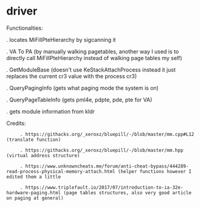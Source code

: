 # driver
Functionalties: 

   . locates MiFillPteHierarchy by sigcanning it    
  
   . VA To PA (by manually walking pagetables, another way I used is to directly call MiFillPteHierarchy instead of walking page tables my self) 
   
   . GetModuleBase (doesn't use KeStackAttachProcess instead it just replaces the current cr3 value with the process cr3) 
   
   . QueryPagingInfo (gets what paging mode the system is on)
   
   . QueryPageTableInfo (gets pml4e, pdpte, pde, pte for VA) 
   
   . gets module information from kldr 
   
Credits: 
         
         . https://githacks.org/_xeroxz/bluepill/-/blob/master/mm.cpp#L12 (translate function) 
         
         . https://githacks.org/_xeroxz/bluepill/-/blob/master/mm.hpp (virtual address structure) 
         
         . https://www.unknowncheats.me/forum/anti-cheat-bypass/444289-read-process-physical-memory-attach.html (helper functions however I edited them a little
         
         . https://www.triplefault.io/2017/07/introduction-to-ia-32e-hardware-paging.html (page tables structures, also very good article on paging at general) 
